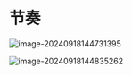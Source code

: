 # 节奏


![image-20240918144731395](http://cdn.qiniu.liyansheng.top/img/image-20240918144731395.png)

![image-20240918144835262](http://cdn.qiniu.liyansheng.top/img/image-20240918144835262.png)